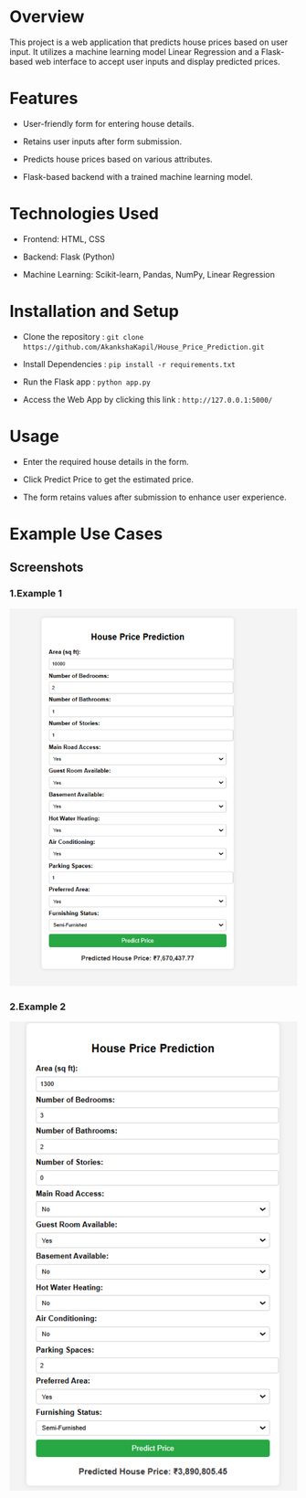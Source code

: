 
# Overview
This project is a web application that predicts house prices based on user input. It utilizes a machine learning model Linear Regression and a Flask-based web interface to accept user inputs and display predicted prices.

# Features

- User-friendly form for entering house details.

- Retains user inputs after form submission.

- Predicts house prices based on various attributes.

- Flask-based backend with a trained machine learning model.

# Technologies Used

- Frontend: HTML, CSS

- Backend: Flask (Python)

- Machine Learning: Scikit-learn, Pandas, NumPy, Linear Regression

# Installation and Setup

- Clone the repository : `git clone https://github.com/AkankshaKapil/House_Price_Prediction.git`

- Install Dependencies : `pip install -r requirements.txt`

- Run the Flask app : ` python app.py `

- Access the Web App by clicking this link : `http://127.0.0.1:5000/`

# Usage

- Enter the required house details in the form.

- Click Predict Price to get the estimated price.

- The form retains values after submission to enhance user experience.

# Example Use Cases 
## Screenshots

### 1.Example 1
![Form Submission](screenshots/Pic_1.png)

### 2.Example 2
![Prediction Result](screenshots/pic2.png)


  


